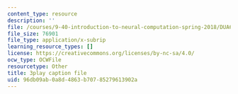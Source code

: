 ```yaml
---
content_type: resource
description: ''
file: /courses/9-40-introduction-to-neural-computation-spring-2018/DUA6lk7X2VY_captions.vtt
file_size: 76901
file_type: application/x-subrip
learning_resource_types: []
license: https://creativecommons.org/licenses/by-nc-sa/4.0/
ocw_type: OCWFile
resourcetype: Other
title: 3play caption file
uid: 96db09ab-0a8d-4863-b707-85279613902a
---
```

